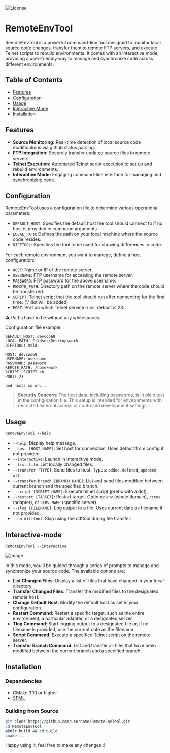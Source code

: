 ![License](https://img.shields.io/badge/license-MIT-blue)

# RemoteEnvTool

RemoteEnvTool is a powerful command-line tool designed to monitor local source code changes, transfer them to remote FTP servers, and execute Telnet scripts to rebuild environments. It comes with an interactive mode, providing a user-friendly way to manage and synchronize code across different environments.

## Table of Contents
- [Features](#features)
- [Configuration](#configuration)
- [Usage](#usage)
- [Interactive Mode](#interactive-mode)
- [Installation](#installation)

## Features
- **Source Monitoring:** Real-time detection of local source code modifications via github status parsing.
- **FTP Integration:** Securely transfer updated source files to remote servers.
- **Telnet Execution:** Automated Telnet script execution to set up and rebuild environments.
- **Interactive Mode:** Engaging command-line interface for managing and synchronizing code.

## Configuration
RemoteEnvTool uses a configuration file to determine various operational parameters:

- `DEFAULT_HOST`: Specifies the default host the tool should connect to if no host is provided in command arguments.
- `LOCAL_PATH`: Defines the path on your local machine where the source code resides.
- `DIFFTOOL`: Specifies the tool to be used for showing differences in code.

For each remote environment you want to manage, define a host configuration:

- `HOST`: Name or IP of the remote server.
- `USERNAME`: FTP username for accessing the remote server.
- `PASSWORD`: FTP password for the above username.
- `REMOTE_PATH`: Directory path on the remote server where the code should be transferred.
- `SCRIPT`: Telnet script that the tool should run after connecting for the first time. ('.' dot will be added)
- `PORT`: Port on which Telnet service runs, default is 23.

:warning: Paths have to be without any whitespaces.

Configuration file example:

```
DEFAULT_HOST: devcoo69
LOCAL_PATH: C:\User\Desktop\work
DIFFTOOL: meld

HOST: devcoo69
USERNAME: username
PASSWORD: password
REMOTE_PATH: /home/work
SCRIPT: SCRIPT.sh
PORT: 23

and hosts so on...
```

> **Security Concern**: The host data, including passwords, is in plain text in the configuration file. This setup is intended for environments with restricted external access or controlled development settings.

## Usage
```
RemoveEnvTool --help
```
- `--help`: Display help message.
- `--host [HOST_NAME]`: Set host for connection. Uses default from config if not provided.
- `--interactive`: Launch in interactive mode.
- `--list-file`: List locally changed files.
- `--transfer [TYPE]`: Send files to host. Types: `added`, `deleted`, `updated`, `all`.
- `--transfer-branch [BRANCH_NAME]`: List and send files modified between current branch and the specified branch.
- `--script [SCRIPT_NAME]`: Execute telnet script (prefix with a dot).
- `--restart [TARGET]`: Restart target. Options: `env` (whole domain), `retux` (adapter), or `SERV-NAME` (specific server).
- `--tlog [FILENAME]`: Log output to a file. Uses current date as filename if not provided.
- `--no-difftool`: Skip using the difftool during file transfer.

## Interactive-mode
```
RemoteEnvTool --interactive
```
![image](https://github.com/Nelnir/RemoteEnvLib/assets/22370292/6f99e506-5a55-4174-bfcb-6d92945ee8b0)

In this mode, you'll be guided through a series of prompts to manage and synchronize your source code. The available options are:

- **List Changed Files**: Display a list of files that have changed in your local directory.
- **Transfer Changed Files**: Transfer the modified files to the designated remote host.
- **Change Default Host**: Modify the default host as set in your configuration.
- **Restart Command**: Restart a specific target, such as the entire environment, a particular adapter, or a designated server.
- **Tlog Command**: Start logging output to a designated file or, if no filename is provided, use the current date as the filename.
- **Script Command**: Execute a specified Telnet script on the remote server.
- **Transfer Branch Command**: List and transfer all files that have been modified between the current branch and a specified branch.

## Installation
### Dependencies
- CMake 3.10 or higher
- [SFML](https://github.com/SFML/SFML)

### Building from Source
```bash
git clone https://github.com/username/RemoteEnvTool.git
cd RemoteEnvTool
mkdir build && cd build
cmake ..
```

Happy using it, feel free to make any changes :)
